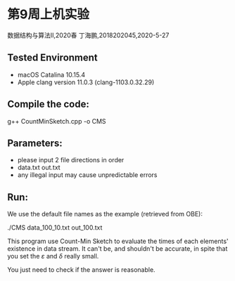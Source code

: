 # 第9周上机实验

数据结构与算法II,2020春
丁海鹏,2018202045,2020-5-27


## Tested Environment
- macOS Catalina 10.15.4
- Apple clang version 11.0.3 (clang-1103.0.32.29)


## Compile the code:
g++  CountMinSketch.cpp -o CMS 


## Parameters:
- please input 2 file directions in order
- data.txt out.txt 
- any illegal input may cause unpredictable errors


## Run:
We use the default file names as the example (retrieved from OBE):

./CMS data_100_10.txt out_100.txt

This program use Count-Min Sketch to evaluate the times of each elements' existence in data stream. It can't be, and shouldn't be accurate, in spite that you set the $\varepsilon$ and $\delta$ really small.

You just need to check if the answer is reasonable.

